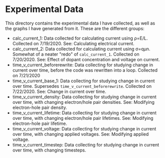 # Experimental Data
This directory contains the experimental data I have collected, as well as the graphs I have generated from it. These are the different groups:
- calc_current_1: Data collected for calculating current using ρ=E/L. Collected on 7/19/2020. See: Calculating electrical current.
- calc_current_2: Data collected for calculating current using σ=qμn. Somewhat of a neater "redo" of `calc_current_1`. Collected on 7/20/2020. See: Effect of dopant concentration and voltage on current.
- time_v_current_beforerewrite: Data collecting for studying change in current over time, before the code was rewritten into a loop. Collected on 7/21/2020
- time_v_current_base_1: Data collecting for studying change in current over time. Supersedes `time_v_current_beforerewrite`. Collected on 7/22/2020. See: Change in current over time.
- time_v_current_density: Data collecting for studying change in current over time, with changing electron/hole pair densities. See: Modifying electron-hole pair density.
- time_v_current_lifetime: Data collecting for studying change in current over time, with changing electron/hole pair lifetimes. See: Modifying electron-hole pair lifetime.
- time_v_current_voltage: Data collecting for studying change in current over time, with changing applied voltages. See: Modifying applied voltage.
- time_v_current_timestep: Data collecting for studying change in current over time, with changing timesteps.
